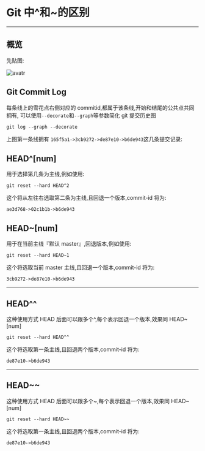 # Git 中^和~的区别

---

## 概览

先贴图:

![avatr](/blog/technology/git-head.png)

## Git Commit Log

每条线上的雪花点右侧对应的 commitid,都属于该条线,开始和结尾的公共点共同拥有, 可以使用`--decorate`和`--graph`等参数简化 git 提交历史图

    git log --graph --decorate

上图第一条线拥有 `165f5a1->3cb9272->de87e10->b6de943`这几条提交记录:

## HEAD^[num]

用于选择第几条为主线,例如使用:

    git reset --hard HEAD^2

这个将从左往右选取第二条为主线,且回退一个版本,commit-id 将为:

    ae3d768->02c1b1b->b6de943

## HEAD~[num]

用于在当前主线『默认 master』,回退版本,例如使用:

    git reset --hard HEAD~1

这个将选取当前 master 主线,且回退一个版本,commit-id 将为:

    3cb9272->de87e10->b6de943

---

## HEAD^^

这种使用方式 HEAD 后面可以跟多个^,每个表示回退一个版本,效果同 HEAD~[num]

    git reset --hard HEAD^^

这个将选取第一条主线,且回退两个版本,commit-id 将为:

    de87e10->b6de943

---

## HEAD~~

这种使用方式 HEAD 后面可以跟多个~,每个表示回退一个版本,效果同 HEAD~[num]

    git reset --hard HEAD~~

这个将选取第一条主线,且回退两个版本,commit-id 将为:

    de87e10->b6de943
